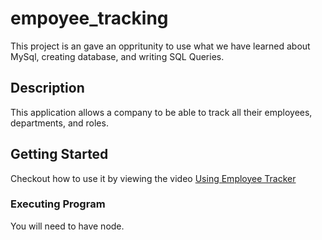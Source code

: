 # empoyee_tracking

This project is an gave an oppritunity to use what we have learned about MySql, creating database, and writing SQL Queries.

## Description

This application allows a company to be able to track all their employees, departments, and roles.

## Getting Started
Checkout how to use it by viewing the video
[Using Employee Tracker](https://user-images.githubusercontent.com/90412072/220490470-1ce85d37-7344-44eb-89ae-758137a3a807.webm)


### Executing Program

You will need to have node.
